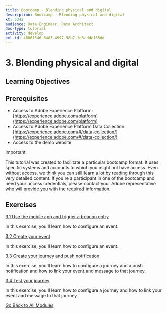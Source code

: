 ```yaml
---
title: Bootcamp - Blending physical and digital
description: Bootcamp - Blending physical and digital
kt: 5342
audience: Data Engineer, Data Architect
doc-type: tutorial
activity: develop
exl-id: 46861546-6483-4997-98b7-1d3addef65dd
---
```

# 3. Blending physical and digital

## Learning Objectives

## Prerequisites

- Access to Adobe Experience Platform: [https://experience.adobe.com/platform](https://experience.adobe.com/platform)
- Access to Adobe Experience Platform Data Collection: [https://experience.adobe.com/#/data-collection/](https://experience.adobe.com/#/data-collection/)
- Access to the demo website

>[!IMPORTANT]
>
>This tutorial was created to facilitate a particular bootcamp format. It uses specific systems and accounts to which you might not have access. Even without access, we think you can still learn a lot by reading through this very detailed content. If you're a participant in one of the bootcamp and need your access credentials, please contact your Adobe representative who will provide you with the required information.

## Exercises

[3.1 Use the mobile app and trigger a beacon entry](./ex1.md)

In this exercise, you'll learn how to configure an event.

[3.2 Create your event](./ex2.md)

In this exercise, you'll learn how to configure an event.

[3.3 Create your journey and push notification](./ex3.md)

In this exercise, you'll learn how to configure a journey and a push notification and how to link your event and message to that journey.

[3.4 Test your journey](./ex4.md)

In this exercise, you'll learn how to configure a journey and how to link your event and message to that journey.

[Go Back to All Modules](../../overview.md)
